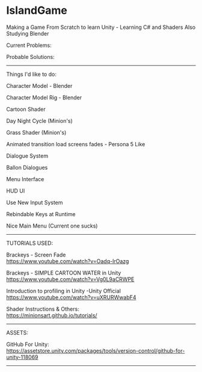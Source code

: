 # IslandGame
Making a Game From Scratch to learn Unity - Learning C# and Shaders 
Also Studying Blender

Current Problems:


Probable Solutions: 


------------------------------------------------------

Things I'd like to do:

Character Model     - Blender

Character Model Rig - Blender

Cartoon Shader      

Day Night Cycle (Minion's)

Grass Shader (Minion's)

Animated transition load screens fades - Persona 5 Like

Dialogue System

Ballon Dialogues

Menu Interface

HUD UI

Use New Input System

Rebindable Keys at Runtime

Nice Main Menu (Current one sucks)

------------------------------------------------------
TUTORIALS USED:

Brackeys - Screen Fade                               
https://www.youtube.com/watch?v=Oadq-IrOazg

Brackeys - SIMPLE CARTOON WATER in Unity            
https://www.youtube.com/watch?v=Vg0L9aCRWPE

Introduction to profiling in Unity -Unity Official  
https://www.youtube.com/watch?v=uXRURWwabF4

Shader Instructions & Others:                       
https://minionsart.github.io/tutorials/

------------------------------------------------------
ASSETS:

GitHub For Unity:                                   
https://assetstore.unity.com/packages/tools/version-control/github-for-unity-118069


------------------------------------------------------

